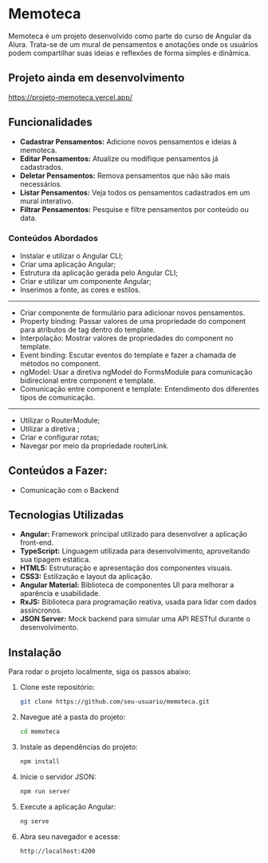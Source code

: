 # Memoteca

Memoteca é um projeto desenvolvido como parte do curso de Angular da Alura. Trata-se de um mural de pensamentos e anotações onde os usuários podem compartilhar suas ideias e reflexões de forma simples e dinâmica.


## Projeto ainda em desenvolvimento

https://projeto-memoteca.vercel.app/


## Funcionalidades

- **Cadastrar Pensamentos:** Adicione novos pensamentos e ideias à memoteca.
- **Editar Pensamentos:** Atualize ou modifique pensamentos já cadastrados.
- **Deletar Pensamentos:** Remova pensamentos que não são mais necessários.
- **Listar Pensamentos:** Veja todos os pensamentos cadastrados em um mural interativo.
- **Filtrar Pensamentos:** Pesquise e filtre pensamentos por conteúdo ou data.


### Conteúdos Abordados
- Instalar e utilizar o Angular CLI;
- Criar uma aplicação Angular;
- Estrutura da aplicação gerada pelo Angular CLI;
- Criar e utilizar um componente Angular;
- Inserimos a fonte, as cores e estilos.
------------------------------------------------------
- Criar componente de formulário para adicionar novos pensamentos.
- Property binding: Passar valores de uma propriedade do component para atributos de tag dentro do template.
- Interpolação: Mostrar valores de propriedades do component no template.
- Event binding: Escutar eventos do template e fazer a chamada de métodos no component.
- ngModel: Usar a diretiva ngModel do FormsModule para comunicação bidirecional entre component e template.
- Comunicação entre component e template: Entendimento dos diferentes tipos de comunicação.
------
- Utilizar o RouterModule;
- Utilizar a diretiva <router-outlet>;
- Criar e configurar rotas;
- Navegar por meio da propriedade routerLink.

## Conteúdos a Fazer:
- Comunicação com o Backend

## Tecnologias Utilizadas
- **Angular:** Framework principal utilizado para desenvolver a aplicação front-end.
- **TypeScript:** Linguagem utilizada para desenvolvimento, aproveitando sua tipagem estática.
- **HTML5:** Estruturação e apresentação dos componentes visuais.
- **CSS3:** Estilização e layout da aplicação.
- **Angular Material:** Biblioteca de componentes UI para melhorar a aparência e usabilidade.
- **RxJS:** Biblioteca para programação reativa, usada para lidar com dados assíncronos.
- **JSON Server:** Mock backend para simular uma API RESTful durante o desenvolvimento.

## Instalação

Para rodar o projeto localmente, siga os passos abaixo:

1. Clone este repositório:
   ```bash
   git clone https://github.com/seu-usuario/memoteca.git
   ```

2. Navegue até a pasta do projeto:
   ```bash
   cd memoteca
   ```

3. Instale as dependências do projeto:
   ```bash
   npm install
   ```

4. Inicie o servidor JSON:
   ```bash
   npm run server
   ```

5. Execute a aplicação Angular:
   ```bash
   ng serve
   ```

6. Abra seu navegador e acesse:
   ```
   http://localhost:4200
   ```


